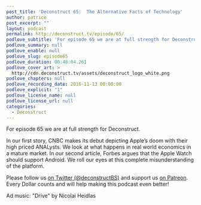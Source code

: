 ```yaml
---
post_title: 'Deconstruct 65:  The Alternative Facts of Technology'
author: patrice
post_excerpt: ""
layout: podcast
permalink: http://deconstruct.tv/episode/65/
podlove_subtitle: 'For episode 65 we are at full strength for Deconstruct. And boy are we pumped to forget about this political shit going on. So we tackle yet another Apple naysayer'
podlove_summary: null
podlove_enable: null
podlove_slug: episode65
podlove_duration: 00:48:04.261
podlove_cover_art: >
  http://cdn.deconstruct.tv/assets/deconstruct_logo_white.png
podlove_chapters: null
podlove_recording_date: 2016-11-13 00:00:00
podlove_explicit: "1"
podlove_license_name: null
podlove_license_url: null
categories:
  - Deconstruct
---
```

<p>For episode 65 we are at full strength for Deconstruct. </p>
<p>In our first story, CNBC makes its debut depicting Apple’s doom with their high priced ANALysts.  We look at what happens in real world economics in a mature market.  In our second article, Forbes argues that the Apple Watch should support Android.  We roll our eyes at this complete misunderstanding of the platform.</p>
<p>
Please follow us <a href="http://twitter.com/deconstructBS">on Twitter (@deconstructBS)</a> and support us <a href="http://patreon.com/deconstruct">on Patreon</a>. Every Dollar counts and will help making this podcast even better!
</p>
<p>Ad music: "Drive" by Nicolai Heidlas</p>